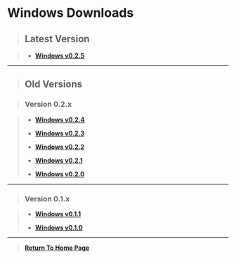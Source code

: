 # Windows Downloads

> ## Latest Version

> - [**Windows v0.2.5**](https://github.com/NoahRobichaux/Robichaux_Breakout/releases/tag/v0.2.5)

***

> ## Old Versions

>### Version 0.2.x

> - [**Windows v0.2.4**](https://github.com/NoahRobichaux/Robichaux_Breakout/releases/tag/v0.2.4)
>
> - [**Windows v0.2.3**](https://github.com/NoahRobichaux/Robichaux_Breakout/releases/tag/v0.2.3)
>
> - [**Windows v0.2.2**](https://github.com/NoahRobichaux/Robichaux_Breakout/releases/tag/v0.2.2)
>
> - [**Windows v0.2.1**](https://github.com/NoahRobichaux/Robichaux_Breakout/releases/tag/v0.2.1)
> 
> - [**Windows v0.2.0**](https://github.com/NoahRobichaux/Robichaux_Breakout/releases/tag/v0.2.0)
>

***

>### Version 0.1.x

> - [**Windows v0.1.1**](https://github.com/NoahRobichaux/Robichaux_Breakout/releases/tag/v0.1.1)
> 
> - [**Windows v0.1.0**](https://github.com/NoahRobichaux/Robichaux_Breakout/releases/tag/v0.1.0)

***

> [**Return To Home Page**](https://noahrobichaux.github.io/Robichaux_Breakout)
